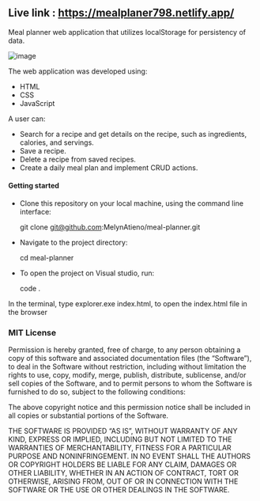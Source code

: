 ## Live link : https://mealplaner798.netlify.app/

Meal planner web application that utilizes localStorage for persistency of data.


![image](https://github.com/user-attachments/assets/f472959a-7eb3-4a1a-a4ac-b4906cebbfc4)

The web application was developed using:
- HTML
- CSS
- JavaScript


A user can:
- Search for a recipe and get details on the recipe, such as ingredients, calories, and servings.
- Save a recipe.
- Delete a recipe from saved recipes.
- Create a daily meal plan and implement CRUD actions.

#### Getting started

- Clone this repository on your local machine, using the command line interface:

  git clone git@github.com:MelynAtieno/meal-planner.git

- Navigate to the project directory:

  cd meal-planner

- To open the project on Visual studio, run:

  code .

In the terminal, type explorer.exe index.html, to open the index.html file in the browser

### MIT License

Permission is hereby granted, free of charge, to any person obtaining a copy of this software and associated documentation files (the “Software”), to deal in the Software without restriction, including without limitation the rights to use, copy, modify, merge, publish, distribute, sublicense, and/or sell copies of the Software, and to permit persons to whom the Software is furnished to do so, subject to the following conditions:

The above copyright notice and this permission notice shall be included in all copies or substantial portions of the Software.

THE SOFTWARE IS PROVIDED “AS IS”, WITHOUT WARRANTY OF ANY KIND, EXPRESS OR IMPLIED, INCLUDING BUT NOT LIMITED TO THE WARRANTIES OF MERCHANTABILITY, FITNESS FOR A PARTICULAR PURPOSE AND NONINFRINGEMENT. IN NO EVENT SHALL THE AUTHORS OR COPYRIGHT HOLDERS BE LIABLE FOR ANY CLAIM, DAMAGES OR OTHER LIABILITY, WHETHER IN AN ACTION OF CONTRACT, TORT OR OTHERWISE, ARISING FROM, OUT OF OR IN CONNECTION WITH THE SOFTWARE OR THE USE OR OTHER DEALINGS IN THE SOFTWARE.

